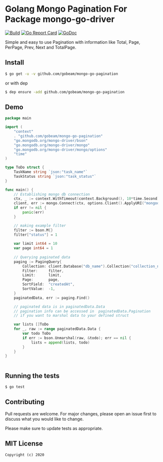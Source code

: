 # Golang Mongo Pagination For Package mongo-go-driver
[![Build][Build-Status-Image]][Build-Status-Url] [![Go Report Card](https://goreportcard.com/badge/github.com/gobeam/mongo-go-pagination?branch=master&kill_cache=1)](https://goreportcard.com/report/github.com/gobeam/mongo-go-pagination) [![GoDoc][godoc-image]][godoc-url]

Simple and easy to use Pagination with information like Total, Page, PerPage, Prev, Next and TotalPage. 


## Install

``` bash
$ go get -u -v github.com/gobeam/mongo-go-pagination
```

or with dep

``` bash
$ dep ensure -add github.com/gobeam/mongo-go-pagination
```


## Demo

``` go
package main

import (
	"context"
	. "github.com/gobeam/mongo-go-pagination"
	"go.mongodb.org/mongo-driver/bson"
	"go.mongodb.org/mongo-driver/mongo"
	"go.mongodb.org/mongo-driver/mongo/options"
	"time"
)

type ToDo struct {
	TaskName string `json:"task_name"`
	TaskStatus string `json:"task_status"`
}

func main() {
	// Establishing mongo db connection
	ctx, _ := context.WithTimeout(context.Background(), 10*time.Second)
	client, err := mongo.Connect(ctx, options.Client().ApplyURI("mongodb://localhost:27017"))
	if err != nil {
		panic(err)
	}

	// making example filter
	filter := bson.M{}
	filter["status"] = 1
	
	var limit int64 = 10
	var page int64 = 1
	
	// Querying paginated data
	paging := PagingQuery{
		Collection: client.Database("db_name").Collection("collection_name"),
		Filter:     filter,
		Limit:      limit,
		Page:       page,
		SortField:  "createdAt",
		SortValue:  -1,
	}
	paginatedData, err := paging.Find()

	// paginated data is in paginatedData.Data
	// pagination info can be accessed in  paginatedData.Pagination
	// if you want to marshal data to your defined struct

	var lists []ToDo
	for _, raw := range paginatedData.Data {
		var todo ToDo
		if err := bson.Unmarshal(raw, &todo); err == nil {
			lists = append(lists, todo)
		}
	}
}
    
```

## Running the tests

``` bash
$ go test
```

## Contributing
Pull requests are welcome. For major changes, please open an issue first to discuss what you would like to change.

Please make sure to update tests as appropriate.



## MIT License

```
Copyright (c) 2020
```

[Build-Status-Url]: https://travis-ci.org/gobeam/mongo-go-pagination
[Build-Status-Image]: https://travis-ci.org/gobeam/mongo-go-pagination.svg?branch=master
[godoc-url]: https://pkg.go.dev/github.com/gobeam/mongo-go-pagination?tab=doc
[godoc-image]: https://godoc.org/github.com/gobeam/mongo-go-pagination?status.svg
